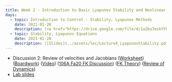 ```yaml
---
title: Week 2 - Introduction to Basic Lyapunov Stability and Nonlinear Control
days:
  - topic: Introduction to Control - Stability, Lyapunov Methods
    date: 2021-01-26
    description: (<a href="https://drive.google.com/file/d/1a2bu7ezkYFQNUMVePsiIHGo614vbiCCy/view?usp=sharing">UPenn Slides</a>) ([Valmik's Linear Control Slides](../assets/lec/Lecture3_LinearControl_edit.pdf)) (<a href="https://youtu.be/M1CKDJw9IsY">Video</a>) ([Scribe Notes](../assets/scribe/scribe_lec3.pdf)) <br /> Reading - MLS 4.5
  - topic: Stability, Lyapunov Equations
    date: 2021-01-28
    description: ([Slides](../assets/lec/Lecture4_LyapunovStability.pdf)) ([Boardwork](../assets/lec/20210128_boardwork.pdf)) (<a href="https://youtu.be/O55kECcoIW8">Video</a>) ([Scribe Notes](../assets/scribe/scribe_lec4.pdf)) <br /> Reading - MLS 4.4
---
```


- Discussion 2: Review of velocities and Jacobians ([Worksheet](../assets/discussions/106B_Dis_2_Worksheet.pdf)) ([Boardwork](../assets/discussions/106B_D2_BW.pdf)) (<a href="https://youtu.be/klwpXSiTTxs">Video</a>) (<a href="https://youtu.be/m7skaeo-bgA">106A Fa20 FK Discussion</a>) ([FK Theory](../assets/misc/hw3_assignment.pdf)) (<a href="https://youtu.be/ds208j3HAYs">Review of Dynamics</a>)
- <a href="https://docs.google.com/presentation/d/1sE2ATtxPIisrhhf9TOkV5G8M_6QSlqQ_8sZ_tgMaW40/edit?usp=sharing">Lab slides</a>